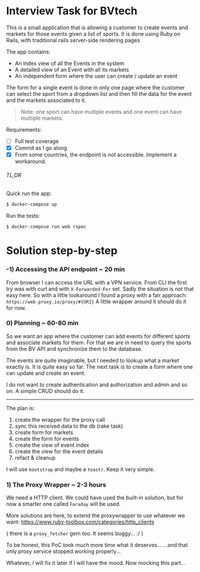 # Interview Task for BVtech

This is a small application that is allowing a customer to create events and markets for those events given a list of sports. It is done using Ruby on Rails, with traditional rails server-side rendering pages

The app contains:
* An index view of all the Events in the system
* A detailed view of an Event with all its markets
* An independent form where the user can create / update an event

The form for a single event is done in only one page where the customer can select the sport from a dropdown list and then fill the data for the event and the markets associated to it.
> Note: one sport can have multiple events and one event can have multiple markets.

Requirements:
- [ ] Full test coverage
- [x] Commit as I go along
- [x] From some countries, the endpoint is not accessible. Implement a workaround.

###### TL;DR
Quick run the app:
```bash
$ docker-compose up
```
Run the tests:
```bash
$ docker-compose run web rspec
```

# Solution step-by-step

### -1) Accessing the API endpoint ~ 20 min

From browser I can access the URL with a VPN service. From CLI the first try was with curl and with `X-Forwarded-For` set.
Sadly the situation is not that easy here.
So with a little lookaround I found a proxy with a fair approach: `https://web-proxy.io/proxy/#{URI}`
A little wrapper around it should do it for now.

### 0) Planning ~ 60-80 min

So we want an app where the customer can add events for different sports and associate markets for them.
For that we are in need to query the sports from the BV API and synchronize them to the database.

The events are quite imaginable, but I needed to lookup what a market exactly is.
It is quite easy so far. The next task is to create a form where one can update and create an event.

I do not want to create authentication and authorization and admin and so on. A simple CRUD should do it.

---

The plan is:
1. create the wrapper for the proxy call
2. sync this received data to the db (rake task)
3. create form for markets
4. create the form for events
5. create the view of event index
6. create the view for the event details
7. refact & cleanup

I will use `bootstrap` and maybe a `toastr`. Keep it very simple.

### 1) The Proxy Wrapper ~ 2-3 hours

We need a HTTP client. We could have used the built-in solution, but for now a smarter one called `Faraday` will be used.

More solutions are here, to extend the proxywrapper to use whatever we want:
https://www.ruby-toolbox.com/categories/http_clients

( there is a `proxy_fetcher` gem too. It seems buggy... :/ )

To be honest, this PoC took much more time what it deserves...
...and that only proxy service stopped working properly...

Whatever, I will fix it later if I will have the mood. Now mocking this part...

